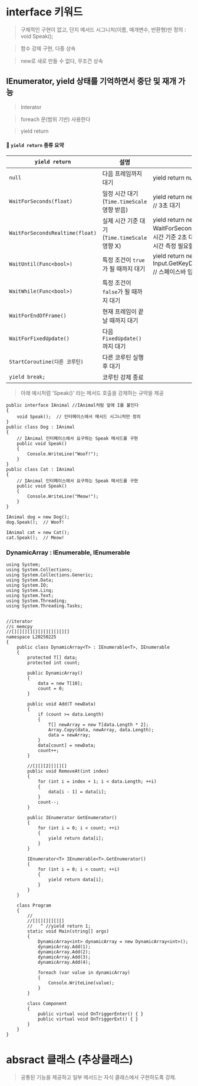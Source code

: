 # interface 키워드
> 구체적인 구현이 없고, 단지 메서드 시그니처(이름, 매개변수, 반환형)만 정의 : void Speak();

> 함수 강제 구현, 다중 상속

> new로 새로 만들 수 없다, 무조건 상속

## IEnumerator, yield 상태를 기억하면서 중단 및 재개 가능
> Interator

> foreach 문(범위 기반) 사용한다

> yield return
#### 🚀 `yield return` 종류 요약

| `yield return` | 설명 | 예시 |
|--------------|--------------------------------------|--------------|
| `null` | 다음 프레임까지 대기 | yield return null; |
| `WaitForSeconds(float)` | 일정 시간 대기 (`Time.timeScale` 영향 받음) | yield return new WaitForSeconds(3f);  // 3초 대기 |
| `WaitForSecondsRealtime(float)` | 실제 시간 기준 대기 (`Time.timeScale` 영향 X) | yield return new WaitForSecondsRealtime(2f);  // 실제 시간 기준 2초 대기(Pause에서도 정확한 시간 측정 필요할 때) |
| `WaitUntil(Func<bool>)` | 특정 조건이 `true`가 될 때까지 대기 | yield return new WaitUntil(() => Input.GetKeyDown(KeyCode.Space)); // 스페이스바 입력 시 실행 |
| `WaitWhile(Func<bool>)` | 특정 조건이 `false`가 될 때까지 대기 ||
| `WaitForEndOfFrame()` | 현재 프레임이 끝날 때까지 대기 ||
| `WaitForFixedUpdate()` | 다음 `FixedUpdate()`까지 대기 ||
| `StartCoroutine(다른 코루틴)` | 다른 코루틴 실행 후 대기 ||
| `yield break;` | 코루틴 강제 종료 ||


> 아래 예시처럼 'Speak()' 라는 메서드 호출을 강제하는 규약을 제공
```
public interface IAnimal //IAnimal처럼 앞에 I를 붙인다
{
    void Speak();  // 인터페이스에서 메서드 시그니처만 정의
}
public class Dog : IAnimal
{
    // IAnimal 인터페이스에서 요구하는 Speak 메서드를 구현
    public void Speak()
    {
        Console.WriteLine("Woof!");
    }
}
public class Cat : IAnimal
{
    // IAnimal 인터페이스에서 요구하는 Speak 메서드를 구현
    public void Speak()
    {
        Console.WriteLine("Meow!");
    }
}

IAnimal dog = new Dog();
dog.Speak();  // Woof!

IAnimal cat = new Cat();
cat.Speak();  // Meow!
```
### DynamicArray<T> : IEnumerable<T>, IEnumerable
```
using System;
using System.Collections;
using System.Collections.Generic;
using System.Data;
using System.IO;
using System.Linq;
using System.Text;
using System.Threading;
using System.Threading.Tasks;


//iterator
//c memcpy
//[][][][][][][][][][][]
namespace L20250225
{
    public class DynamicArray<T> : IEnumerable<T>, IEnumerable
    {
        protected T[] data;
        protected int count;

        public DynamicArray()
        {
            data = new T[10];
            count = 0;
        }

        public void Add(T newData)
        {
            if (count >= data.Length)
            {
                T[] newArray = new T[data.Length * 2];
                Array.Copy(data, newArray, data.Length);
                data = newArray;
            }
            data[count] = newData;
            count++;
        }

        //[][][2][][][]
        public void RemoveAt(int index)
        {
            for (int i = index + 1; i < data.Length; ++i)
            {
                data[i - 1] = data[i];
            }
            count--;
        }

        public IEnumerator GetEnumerator()
        {
            for (int i = 0; i < count; ++i)
            {
                yield return data[i];
            }
        }

        IEnumerator<T> IEnumerable<T>.GetEnumerator()
        {
            for (int i = 0; i < count; ++i)
            {
                yield return data[i];
            }
        }
    }

    class Program
    {
        //  
        //[][][][][][]
        //   ^ //yield return 1;
        static void Main(string[] args)
        {
            DynamicArray<int> dynamicArray = new DynamicArray<int>();
            dynamicArray.Add(1);
            dynamicArray.Add(2);
            dynamicArray.Add(3);
            dynamicArray.Add(4);

            foreach (var value in dynamicArray)
            {
                Console.WriteLine(value);
            }
        }

        class Component
        {
            public virtual void OnTriggerEnter() { }
            public virtual void OnTriggerExt() { }
        }
    }
}
```
# absract 클래스 (추상클래스)
> 공통된 기능을 제공하고 일부 메서드는 자식 클래스에서 구현하도록 강제.
